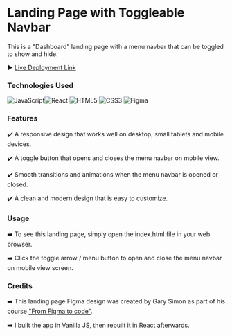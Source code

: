 
<h1>Landing Page with Toggleable Navbar</h1>

This is a "Dashboard" landing page with a menu navbar that can be toggled to show and hide. <br>

:arrow_forward: [Live Deployment Link](https://toggle-nav-landing-page.vercel.app)

### Technologies Used <br>

 ![JavaScript](https://img.shields.io/badge/javascript-%23323330.svg?style=for-the-badge&logo=javascript&logoColor=%23F7DF1E)![React](https://img.shields.io/badge/react-%2320232a.svg?style=for-the-badge&logo=react&logoColor=%2361DAFB) ![HTML5](https://img.shields.io/badge/html5-%23E34F26.svg?style=for-the-badge&logo=html5&logoColor=white) ![CSS3](https://img.shields.io/badge/css3-%231572B6.svg?style=for-the-badge&logo=css3&logoColor=white) ![Figma](https://img.shields.io/badge/figma-%23F24E1E.svg?style=for-the-badge&logo=figma&logoColor=white)
 <br>

### Features
:heavy_check_mark: A responsive design that works well on desktop, small tablets and mobile devices.

:heavy_check_mark: A toggle button that opens and closes the menu navbar on mobile view.

:heavy_check_mark: Smooth transitions and animations when the menu navbar is opened or closed.

:heavy_check_mark: A clean and modern design that is easy to customize.

### Usage
:arrow_right: To see this landing page, simply open the index.html file in your web browser. 

:arrow_right: Click the toggle arrow / menu button to open and close the menu navbar on mobile view screen.

### Credits
:arrow_right: This landing page Figma design was created by Gary Simon as part of his course ["From Figma to code"](https://scrimba.com/learn/figmatocode).

:arrow_right: I built the app in Vanilla JS, then rebuilt it in React afterwards.

